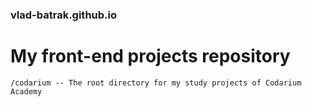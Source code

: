 ### vlad-batrak.github.io

# My front-end projects repository


    /codarium -- The root directory for my study projects of Codarium Academy